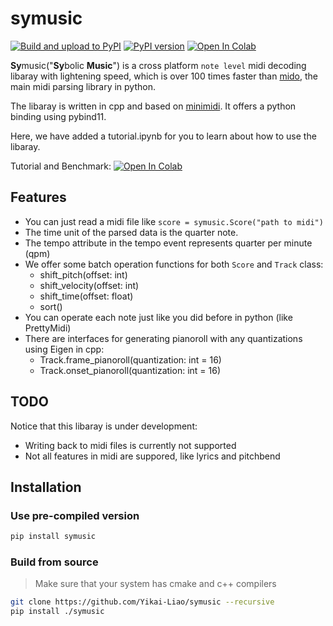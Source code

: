 # symusic
[![Build and upload to PyPI](https://github.com/Yikai-Liao/symusic/actions/workflows/wheel.yml/badge.svg?branch=main)](https://github.com/Yikai-Liao/symusic/actions/workflows/wheel.yml) [![PyPI version](https://badge.fury.io/py/symusic.svg)](https://badge.fury.io/py/symusic) <a target="_blank" href="https://colab.research.google.com/github/Yikai-Liao/symusic/blob/main/tutorial.ipynb">
  <img src="https://colab.research.google.com/assets/colab-badge.svg" alt="Open In Colab"/>
</a>

**Sy**music("**Sy**bolic **Music**") is a cross platform `note level` midi decoding libaray with lightening speed, which is over 100 times faster than [mido](https://github.com/mido/mido), the main midi parsing library in python.

The libaray is written in cpp and based on [minimidi](https://github.com/lzqlzzq/minimidi/tree/main). It offers a python binding using pybind11.

Here, we have added a tutorial.ipynb for you to learn about how to use the libaray. 

Tutorial and Benchmark: <a target="_blank" href="https://colab.research.google.com/github/Yikai-Liao/symusic/blob/main/tutorial.ipynb">
  <img src="https://colab.research.google.com/assets/colab-badge.svg" alt="Open In Colab"/>
</a>

## Features

* You can just read a midi file like `score = symusic.Score("path to midi")`
* The time unit of the parsed data is the quarter note.
* The tempo attribute in the tempo event represents quarter per minute (qpm)
* We offer some batch operation functions for both `Score` and `Track` class:
  * shift_pitch(offset: int)
  * shift_velocity(offset: int)
  * shift_time(offset: float)
  * sort()
* You can operate each note just like you did before in python (like PrettyMidi)
* There are interfaces for generating pianoroll with any quantizations using Eigen in cpp:
  * Track.frame_pianoroll(quantization: int = 16)
  * Track.onset_pianoroll(quantization: int = 16)

## TODO

Notice that this libaray is under development:

* Writing back to midi files is currently not supported
* Not all features in midi are suppored, like lyrics and pitchbend

## Installation
### Use pre-compiled version
```bash
pip install symusic
```

### Build from source
> Make sure that your system has cmake and c++ compilers

```bash
git clone https://github.com/Yikai-Liao/symusic --recursive
pip install ./symusic
```

